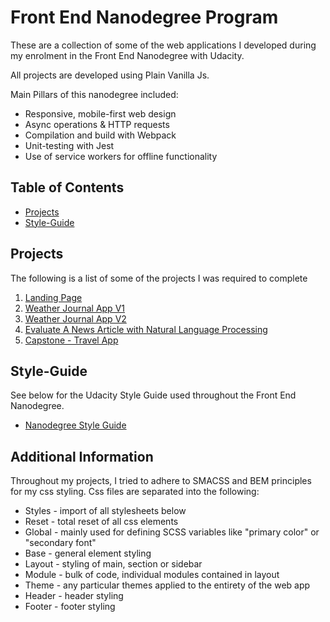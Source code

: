 # Front End Nanodegree Program

These are a collection of some of the web applications I developed during my enrolment in the Front End Nanodegree with Udacity.

All projects are developed using Plain Vanilla Js.

Main Pillars of this nanodegree included:

* Responsive, mobile-first web design
* Async operations & HTTP requests
* Compilation and build with Webpack
* Unit-testing with Jest
* Use of service workers for offline functionality

## Table of Contents

* [Projects](#projects)
* [Style-Guide](#style-guide)

## Projects

The following is a list of some of the projects I was required to complete

1. [Landing Page](https://github.com/Tino952/udacity-fend-projects/tree/master/projects/landing-page)
2. [Weather Journal App V1](https://github.com/Tino952/udacity-fend-projects/tree/master/projects/weather-journal-app_v1)
3. [Weather Journal App V2](https://github.com/Tino952/udacity-fend-projects/tree/master/projects/weather-journal-app_v2)
3. [Evaluate A News Article with Natural Language Processing](https://github.com/Tino952/udacity-fend-projects/tree/master/projects/evaluate-news-nlp)
4. [Capstone - Travel App](https://github.com/Tino952/udacity-fend-projects/tree/master/projects/travel-app)

## Style-Guide

See below for the Udacity Style Guide used throughout the Front End Nanodegree.

* [Nanodegree Style Guide](http://udacity.github.io/frontend-nanodegree-styleguide/)

## Additional Information

Throughout my projects, I tried to adhere to SMACSS and BEM principles for my css styling. Css files are separated into the following:

* Styles - import of all stylesheets below
* Reset - total reset of all css elements
* Global - mainly used for defining SCSS variables like "primary color" or "secondary font"
* Base - general element styling
* Layout - styling of main, section or sidebar
* Module - bulk of code, individual modules contained in layout
* Theme - any particular themes applied to the entirety of the web app
* Header - header styling
* Footer - footer styling
